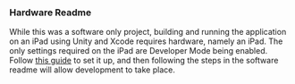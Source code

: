 ### Hardware Readme

While this was a software only project, building and running the application on an iPad using Unity and Xcode requires hardware, namely an iPad. The only settings required on the iPad are Developer Mode being enabled. Follow [this guide](https://developer.apple.com/documentation/xcode/enabling-developer-mode-on-a-device) to set it up, and then following the steps in the software readme will allow development to take place.
